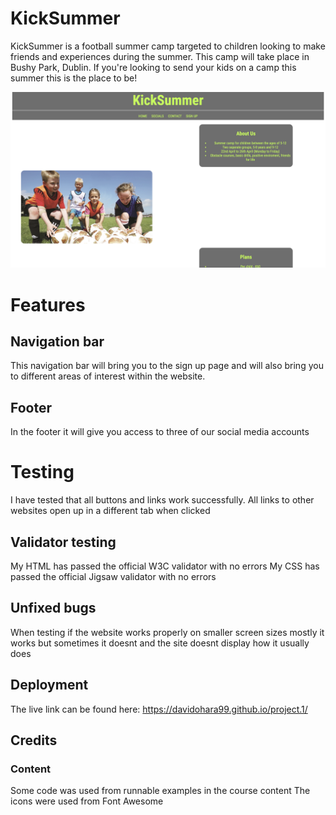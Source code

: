 # KickSummer

KickSummer is a football summer camp targeted to children looking to make friends and experiences during the summer. This camp will take place in Bushy Park, Dublin. If you're looking to send your kids on a camp this summer this is the place to be!


![Website](<Screenshot 2024-05-03 at 20.38.12.png>)

# Features
## Navigation bar
This navigation bar will bring you to the sign up page and will also bring you to different areas of interest within the website.
## Footer
In the footer it will give you access to three of our social media accounts
# Testing
I have tested that all buttons and links work successfully. All links to other websites open up in a different tab when clicked
## Validator testing
My HTML has passed the official W3C validator with no errors
My CSS has passed the official Jigsaw validator with no errors
## Unfixed bugs
When testing if the website works properly on smaller screen sizes mostly it works but sometimes it doesnt and the site doesnt display how it usually does
## Deployment
The live link can be found here: https://davidohara99.github.io/project.1/ 
## Credits
### Content
Some code was used from runnable examples in the course content
The icons were used from Font Awesome